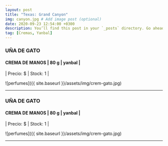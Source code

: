 ```yaml
---
layout: post
title: "Texas: Grand Canyon"
img: canyon.jpg # Add image post (optional)
date: 2020-09-23 12:54:00 +0300
description: You’ll find this post in your `_posts` directory. Go ahead and edit it and re-build the site to see your changes. # Add post description (optional)
tag: [Cremas, Yanbal]
---
```

### UÑA DE GATO
#### CREMA DE MANOS  | 80 g  | yanbal  |
| Precio: $   | Stock: 1  |

![perfumes]({{ site.baseurl }}/assets/img/crem-gato.jpg)
* * *
### UÑA DE GATO
#### CREMA DE MANOS  | 80 g  | yanbal  |
| Precio: $   | Stock: 1  |

![perfumes]({{ site.baseurl }}/assets/img/crem-gato.jpg)
* * *
